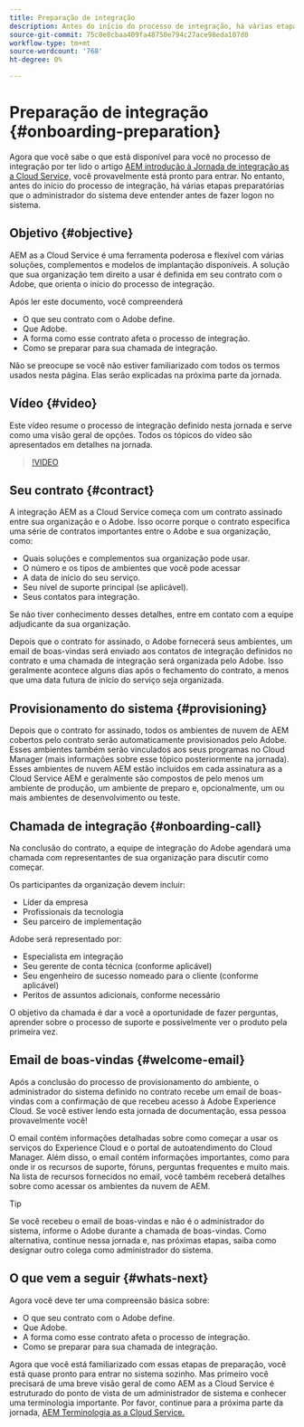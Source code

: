```yaml
---
title: Preparação de integração
description: Antes do início do processo de integração, há várias etapas preparatórias que o administrador do sistema deve entender antes de fazer logon no sistema.
source-git-commit: 75c0e8cbaa409fa48750e794c27ace98eda107d0
workflow-type: tm+mt
source-wordcount: '768'
ht-degree: 0%

---
```



# Preparação de integração {#onboarding-preparation}

Agora que você sabe o que está disponível para você no processo de integração por ter lido o artigo [AEM introdução à Jornada de integração as a Cloud Service,](overview.md) você provavelmente está pronto para entrar. No entanto, antes do início do processo de integração, há várias etapas preparatórias que o administrador do sistema deve entender antes de fazer logon no sistema.

## Objetivo {#objective}

AEM as a Cloud Service é uma ferramenta poderosa e flexível com várias soluções, complementos e modelos de implantação disponíveis. A solução que sua organização tem direito a usar é definida em seu contrato com o Adobe, que orienta o início do processo de integração.

Após ler este documento, você compreenderá

* O que seu contrato com o Adobe define.
* Que Adobe.
* A forma como esse contrato afeta o processo de integração.
* Como se preparar para sua chamada de integração.

Não se preocupe se você não estiver familiarizado com todos os termos usados nesta página. Elas serão explicadas na próxima parte da jornada.

## Vídeo {#video}

Este vídeo resume o processo de integração definido nesta jornada e serve como uma visão geral de opções. Todos os tópicos do vídeo são apresentados em detalhes na jornada.

>[!VIDEO](https://video.tv.adobe.com/v/336959/?quality=12&learn=on)

## Seu contrato {#contract}

A integração AEM as a Cloud Service começa com um contrato assinado entre sua organização e o Adobe. Isso ocorre porque o contrato especifica uma série de contratos importantes entre o Adobe e sua organização, como:

* Quais soluções e complementos sua organização pode usar.
* O número e os tipos de ambientes que você pode acessar
* A data de início do seu serviço.
* Seu nível de suporte principal (se aplicável).
* Seus contatos para integração.

Se não tiver conhecimento desses detalhes, entre em contato com a equipe adjudicante da sua organização.

Depois que o contrato for assinado, o Adobe fornecerá seus ambientes, um email de boas-vindas será enviado aos contatos de integração definidos no contrato e uma chamada de integração será organizada pelo Adobe. Isso geralmente acontece alguns dias após o fechamento do contrato, a menos que uma data futura de início do serviço seja organizada.

## Provisionamento do sistema {#provisioning}

Depois que o contrato for assinado, todos os ambientes de nuvem de AEM cobertos pelo contrato serão automaticamente provisionados pelo Adobe. Esses ambientes também serão vinculados aos seus programas no Cloud Manager (mais informações sobre esse tópico posteriormente na jornada). Esses ambientes de nuvem AEM estão incluídos em cada assinatura as a Cloud Service AEM e geralmente são compostos de pelo menos um ambiente de produção, um ambiente de preparo e, opcionalmente, um ou mais ambientes de desenvolvimento ou teste.

## Chamada de integração {#onboarding-call}

Na conclusão do contrato, a equipe de integração do Adobe agendará uma chamada com representantes de sua organização para discutir como começar.

Os participantes da organização devem incluir:

* Líder da empresa
* Profissionais da tecnologia
* Seu parceiro de implementação

Adobe será representado por:

* Especialista em integração
* Seu gerente de conta técnica (conforme aplicável)
* Seu engenheiro de sucesso nomeado para o cliente (conforme aplicável)
* Peritos de assuntos adicionais, conforme necessário

O objetivo da chamada é dar a você a oportunidade de fazer perguntas, aprender sobre o processo de suporte e possivelmente ver o produto pela primeira vez.

## Email de boas-vindas {#welcome-email}

Após a conclusão do processo de provisionamento do ambiente, o administrador do sistema definido no contrato recebe um email de boas-vindas com a confirmação de que recebeu acesso à Adobe Experience Cloud. Se você estiver lendo esta jornada de documentação, essa pessoa provavelmente você!

O email contém informações detalhadas sobre como começar a usar os serviços do Experience Cloud e o portal de autoatendimento do Cloud Manager. Além disso, o email contém informações importantes, como para onde ir os recursos de suporte, fóruns, perguntas frequentes e muito mais. Na lista de recursos fornecidos no email, você também receberá detalhes sobre como acessar os ambientes da nuvem de AEM.

>[!TIP]
>
>Se você recebeu o email de boas-vindas e não é o administrador do sistema, informe o Adobe durante a chamada de boas-vindas. Como alternativa, continue nessa jornada e, nas próximas etapas, saiba como designar outro colega como administrador do sistema.

## O que vem a seguir {#whats-next}

Agora você deve ter uma compreensão básica sobre:

* O que seu contrato com o Adobe define.
* Que Adobe.
* A forma como esse contrato afeta o processo de integração.
* Como se preparar para sua chamada de integração.

Agora que você está familiarizado com essas etapas de preparação, você está quase pronto para entrar no sistema sozinho. Mas primeiro você precisará de uma breve visão geral de como AEM as a Cloud Service é estruturado do ponto de vista de um administrador de sistema e conhecer uma terminologia importante. Por favor, continue para a próxima parte da jornada, [AEM Terminologia as a Cloud Service.](terminology.md)
